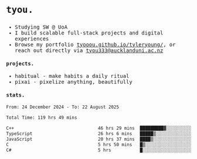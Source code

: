 ## <samp><h3>tyou.</h3></samp>
<samp>
   
   - Studying SW @ UoA
   - I build scalable full-stack projects and digital experiences
   - Browse my portfolio [tyooou.github.io/tyleryoung/](http://tyooou.github.io/tyleryoung/), or reach out directly via [tyou333@aucklanduni.ac.nz](mailto:tyou333@aucklanduni.ac.nz)

#### projects.
- habitual - make habits a daily ritual
- pixai - pixelize anything, beautifully

#### stats.
  <!--START_SECTION:waka-->

```txt
From: 24 December 2024 - To: 22 August 2025

Total Time: 119 hrs 49 mins

C++                                46 hrs 29 mins  █████████▓░░░░░░░░░░░░░░░   38.61 %
TypeScript                         26 hrs 6 mins   █████▒░░░░░░░░░░░░░░░░░░░   21.68 %
JavaScript                         20 hrs 37 mins  ████▒░░░░░░░░░░░░░░░░░░░░   17.13 %
C                                  5 hrs 50 mins   █▒░░░░░░░░░░░░░░░░░░░░░░░   04.84 %
C#                                 5 hrs           █░░░░░░░░░░░░░░░░░░░░░░░░   04.16 %
```

<!--END_SECTION:waka-->
</samp>
